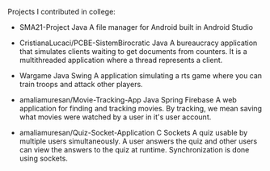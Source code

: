 Projects I contributed in college:

- SMA21-Project  Java
A file manager for Android built in Android Studio

- CristianaLucaci/PCBE-SistemBirocratic  Java
A bureaucracy application that simulates clients waiting to get documents from counters. It is a multithreaded application where a thread represents a client.

- Wargame  Java Swing
A application simulating a rts game where you can train troops and attack other players.

- amaliamuresan/Movie-Tracking-App  Java Spring Firebase
A web application for finding and tracking movies. By tracking, we mean saving what movies were watched by a user in it's user account.

- amaliamuresan/Quiz-Socket-Application  C Sockets
A quiz usable by multiple users simultaneously. A user answers the quiz and other users can view the answers to the quiz at runtime. Synchronization is done using sockets.
